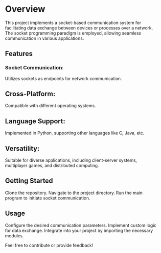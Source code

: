 # Overview
This project implements a socket-based communication system for facilitating data exchange between devices or processes over a network. The socket programming paradigm is employed, allowing seamless communication in various applications.

## Features
### Socket Communication: 
Utilizes sockets as endpoints for network communication.

## Cross-Platform:
Compatible with different operating systems.

## Language Support: 
Implemented in Python, supporting other languages like C, Java, etc.

## Versatility:
Suitable for diverse applications, including client-server systems, multiplayer games, and distributed computing.

## Getting Started
Clone the repository.
Navigate to the project directory.
Run the main program to initiate socket communication.

## Usage
Configure the desired communication parameters.
Implement custom logic for data exchange.
Integrate into your project by importing the necessary modules.



Feel free to contribute or provide feedback!
